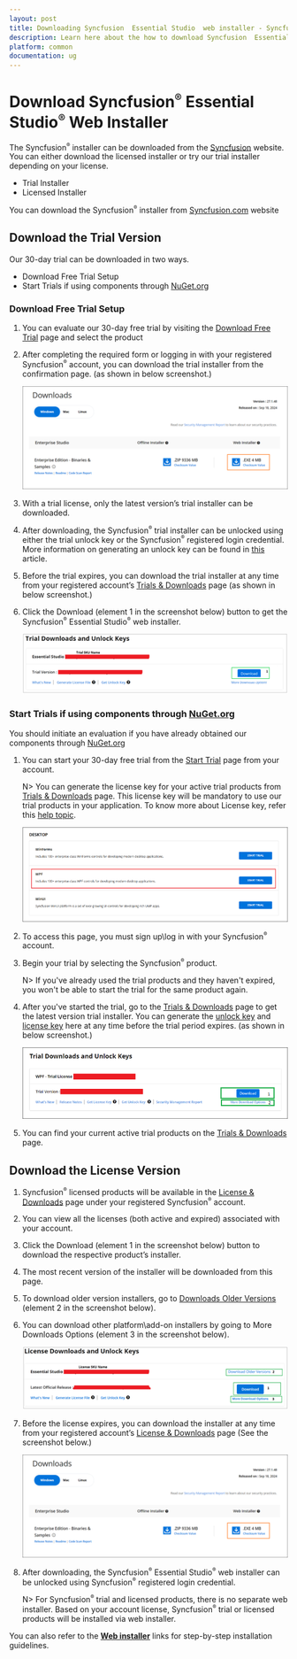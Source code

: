 ```yaml
---
layout: post
title: Downloading Syncfusion  Essential Studio  web installer - Syncfusion
description: Learn here about the how to download Syncfusion  Essential Studio  web installer from our syncfusion website with license.
platform: common
documentation: ug
--- 
```


# Download Syncfusion<sup style="font-size:70%">&reg;</sup>  Essential Studio<sup style="font-size:70%">&reg;</sup>  Web Installer

The Syncfusion<sup style="font-size:70%">&reg;</sup>  installer can be downloaded from the [Syncfusion](https://www.syncfusion.com/) website. You can either download the licensed installer or try our trial installer depending on your license.

   -	Trial Installer
   -	Licensed Installer

You can download the Syncfusion<sup style="font-size:70%">&reg;</sup>  installer from [Syncfusion.com](https://www.syncfusion.com/) website 

## Download the Trial Version

Our 30-day trial can be downloaded in two ways.

* Download Free Trial Setup
* Start Trials if using components through [NuGet.org](https://www.nuget.org/packages?q=syncfusion)


### Download Free Trial Setup

1. You can evaluate our 30-day free trial by visiting the [Download Free Trial](https://www.syncfusion.com/downloads) page and select the product
2. After completing the required form or logging in with your registered Syncfusion<sup style="font-size:70%">&reg;</sup>  account, you can download the trial installer from the confirmation page. (as shown in below screenshot.)

   ![Trial and downloads of Syncfusion<sup style="font-size:70%">&reg;</sup>  Essential Studio](images/trial-confirmation.png)
   
3. With a trial license, only the latest version’s trial installer can be downloaded.
4. After downloading, the Syncfusion<sup style="font-size:70%">&reg;</sup>  trial installer can be unlocked using either the trial unlock key or the Syncfusion<sup style="font-size:70%">&reg;</sup>  registered login credential. More information on generating an unlock key can be found in [this](https://www.syncfusion.com/kb/8069/how-to-generate-unlock-key-for-essentials-studio-products) article.
5. Before the trial expires, you can download the trial installer at any time from your registered account’s [Trials & Downloads](https://www.syncfusion.com/account/manage-trials/downloads) page (as shown in below screenshot.)
6. Click the Download (element 1 in the screenshot below) button to get the Syncfusion<sup style="font-size:70%">&reg;</sup>  Essential Studio<sup style="font-size:70%">&reg;</sup>  web installer.
 
   ![Trial and downloads of Syncfusion<sup style="font-size:70%">&reg;</sup>  Essential Studio](images/trial-download.png)


### Start Trials if using components through [NuGet.org](https://www.nuget.org/packages?q=syncfusion)

You should initiate an evaluation if you have already obtained our components through [NuGet.org](https://www.nuget.org/packages?q=syncfusion)

1. You can start your 30-day free trial from the [Start Trial](https://www.syncfusion.com/account/manage-trials/start-trials) page from your account.

   N> You can generate the license key for your active trial products from [Trials & Downloads](https://www.syncfusion.com/account/manage-trials/downloads) page. This license key will be mandatory to use our trial products in your application. To know more about License key, refer this [help topic](https://help.syncfusion.com/common/essential-studio/licensing/overview).
	
   ![Trial and downloads of Syncfusion<sup style="font-size:70%">&reg;</sup>  Essential Studio](images/start-trial-download.png)
   
2. To access this page, you must sign up\log in with your Syncfusion<sup style="font-size:70%">&reg;</sup>  account.
3. Begin your trial by selecting the Syncfusion<sup style="font-size:70%">&reg;</sup>  product. 

   N> If you've already used the trial products and they haven't expired, you won't be able to start the trial for the same product again.

4. After you've started the trial, go to the [Trials & Downloads](https://www.syncfusion.com/account/manage-trials/downloads) page to get the latest version trial installer. You can generate the [unlock key](https://www.syncfusion.com/kb/8069/how-to-generate-unlock-key-for-essentials-studio-products) and [license key](https://help.syncfusion.com/common/essential-studio/licensing/how-to-generate) here at any time before the trial period expires. (as shown in below screenshot.)

   ![License and downloads of Syncfusion<sup style="font-size:70%">&reg;</sup>  Essential Studio](images/start-trial-download-installer.png)

5. You can find your current active trial products on the [Trials & Downloads](https://www.syncfusion.com/account/manage-trials/downloads) page.
   

## Download the License Version

1. Syncfusion<sup style="font-size:70%">&reg;</sup>  licensed products will be available in the [License & Downloads](https://www.syncfusion.com/account/downloads) page under your registered Syncfusion<sup style="font-size:70%">&reg;</sup>  account.
2. You can view all the licenses (both active and expired) associated with your account.
3. Click the Download (element 1 in the screenshot below) button to download the respective product’s installer.
4. The most recent version of the installer will be downloaded from this page.
5. To download older version installers, go to [Downloads Older Versions](https://www.syncfusion.com/account/downloads/studio) (element 2 in the screenshot below).
6. You can download other platform\add-on installers by going to More Downloads Options (element 3 in the screenshot below).
   
    ![License and downloads of Syncfusion<sup style="font-size:70%">&reg;</sup>  Essential Studio](images/license-download.png)
	
7. Before the license expires, you can download the installer at any time from your registered account’s [License & Downloads](https://www.syncfusion.com/account/downloads) page (See the screenshot below.)
   
   ![License and downloads of Syncfusion<sup style="font-size:70%">&reg;</sup>  Essential Studio](images/start-trial-download-web-installer.png)
   
8. After downloading, the Syncfusion<sup style="font-size:70%">&reg;</sup>  Essential Studio<sup style="font-size:70%">&reg;</sup>  web installer can be unlocked using Syncfusion<sup style="font-size:70%">&reg;</sup>  registered login credential.

   N> For Syncfusion<sup style="font-size:70%">&reg;</sup>  trial and licensed products, there is no separate web installer. Based on your account license, Syncfusion<sup style="font-size:70%">&reg;</sup>  trial or licensed products will be installed via web installer.
	

You can also refer to the [**Web installer**](https://help.syncfusion.com/common/essential-studio/installation/web-installer/how-to-install) links for step-by-step installation guidelines.	
